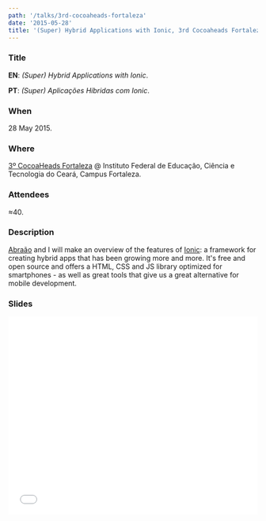 ```yaml
---
path: '/talks/3rd-cocoaheads-fortaleza'
date: '2015-05-28'
title: '(Super) Hybrid Applications with Ionic, 3rd Cocoaheads Fortaleza'
---
```


### Title

**EN**: _(Super) Hybrid Applications with Ionic_.

**PT**: _(Super) Aplicações Híbridas com Ionic_.

### When

28 May 2015.

### Where

[3º CocoaHeads Fortaleza](http://www.cocoaheads.com.br/agendas/detalhes/79/) @ Instituto Federal de Educação, Ciência e Tecnologia do Ceará, Campus Fortaleza.

### Attendees

≈40.

### Description

[Abraão](https://github.com/AbraaoAlves) and I will make an overview of the features of [Ionic](http://ionicframework.com/): a framework for creating hybrid apps that has been growing more and more. It's free and open source and offers a HTML, CSS and JS library optimized for smartphones - as well as great tools that give us a great alternative for mobile development.

### Slides

<div style="left: 0; width: 100%; height: 0; position: relative; padding-bottom: 79.5798%;"><iframe src="//speakerdeck.com/player/120c641956534823a429baf8f41a3e6a" style="border: 0; top: 0; left: 0; width: 100%; height: 100%; position: absolute;" allowfullscreen scrolling="no"></iframe></div>
